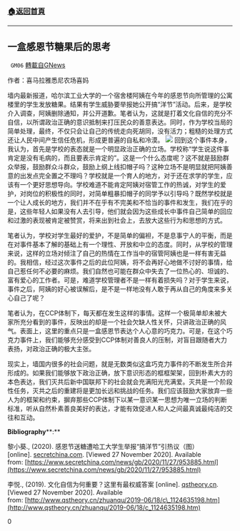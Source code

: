 ###  [:house:返回首頁](https://github.com/ourhimalayas/txt)
---

## 一盒感恩节糖果后的思考
` GM06` [轉載自GNews](https://gnews.org/zh-hans/605589/)

作者：喜马拉雅悉尼农场喜妈

墙内最新报道，哈尔滨工业大学的一个宿舍楼阿姨在今年的感恩节向所管理的公寓楼里的学生发放糖果。结果有学生威胁要举报她公开搞“洋节”活动。后来，是学校介入调查，阿姨删除通知，并公开道歉。笔者认为，这就是打着文化自信的充分不自信，以所谓政治正确的意识抵制来打压民众的善意表达。同时，作为学校当局的简单处理，最终，不仅只会让自己的传统走向死胡同，没有活力；粗糙的处理方式还让人民中间产生信任危机，形成更普遍的自私和冷漠。
![]()![](https://gnews-media-offload.s3.amazonaws.com/wp-content/uploads/2020/11/30134835/image-62.jpeg)
回到这个事件本身，我认为，首先是学校的表态就是一个明显政治正确的立场。学校称“学生说这件事肯定是没有毛病的，而且要表示肯定的”。这是一个什么态度呢？这不就是鼓励群众举报，鼓励群众斗群众，鼓励上纲上线扣帽子吗？这种立场不是明显就把阿姨善意的出发点完全置之不理吗？学校就是一个育人的地方，对于还在求学的学生，应该有一个更好思想导向。学校难道不能肯定阿姨对宿管工作的热诚，对学生的爱护，对岗位的积极性的同时，对简单粗暴扣帽子的同学予以引导吗？既然学校就是一个让人成长的地方，我们并不在乎有不完美和不恰当的事件和发生，我们在乎的是，这些年轻人如果没有人去引导，他们就会因为这些成长中事件自己简单的回应和过激的表现被肯定被赞赏，将来出到社会上，去放大这些行为和思想的方式。

笔者认为，学校对学生最好的爱护，不是简单的偏袒，不是息事宁人的平衡，而是在对事件基本了解的基础上有一个理性、开放和中立的态度。同时，从学校的管理来说，这样的立场对倾注了自己的热情在工作当中的宿管阿姨也是一样有害无益的。我相信，经过这次事件之后的此位阿姨，将不会再好心地做不讨好的事情，给自己惹任何不必要的麻烦。我们自然也可能在群众中失去了一位热心的、坦诚的、富有爱心的工作者。可是，难道学校管理者不是一样有着损失吗？对于学生来说，事件之后，阿姨的好心被误解后，是不是一样地没有人敢于再从自己的角度来多关心自己了呢？

笔者认为，在CCP体制下，每天都在发生这样的事情。这样一个极简单却未被大家所充分看到的事件，反映出的却是一个社会欠缺人性关怀，只讲政治正确的风气。表面上，这里的重点只是一盒感恩节表达个人心意的巧克力。可是，在这个巧克力事件上，我们能够充分感受到CCP体制对善良人的压制，对盲目跟随者大力表扬，对政治正确的极大主张。

现实上，墙国内很多的社会问题，就是无数类似这盒巧克力事件的不断发生所合并形成的。如果我们能够放下政治正确，放下意识形态的框框架架，回到朴素大方的本色表达，我们灭共后新中国联邦下的社会就会充满阳光充满爱。灭共是一个阶段性任务，灭共之后的重建将是更加长远和挑战的任务。我们应该鼓励大家放弃一些人为的框架和约束，摒弃那些CCP体制下以某一意识某一思想为唯一立场的判断标准，听从自然朴素善良美好的表达，才能有效促进人和人之间最真诚最纯洁的交往和互动。





**Bibliography****:**

黎小葵., (2020). 感恩节送糖遭哈工大学生举报“搞洋节”引热议（图）[online]. [secretchina.com](http://secretchina.com/). [Viewed 27 November 2020]. Available from: [https://www.secretchina.com/news/gb/2020/11/27/953885.html](https://www.secretchina.com/news/gb/2020/11/27/953885.html)

李悦., (2019). 文化自信为何重要？这里有最权威答案 [online]. [qstheory.cn](http://qstheory.cn/). [Viewed 27 November 2020]. Available from: [http://www.qstheory.cn/zhuanqu/2019-06/18/c\_1124635198.htm](http://www.qstheory.cn/zhuanqu/2019-06/18/c_1124635198.htm)

0
